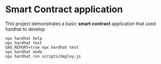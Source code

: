 # Smart Contract application
This project demonstrates a basic **smart contract** application
that used hardhat to develop

```shell
npx hardhat help
npx hardhat test
GAS_REPORT=true npx hardhat test
npx hardhat node
npx hardhat run scripts/deploy.js
```
